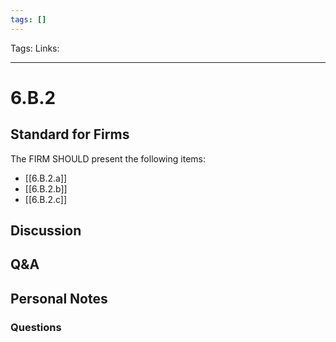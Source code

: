 ```yaml
---
tags: []
---
```

Tags:
Links: 
___
# 6.B.2
## Standard for Firms
The FIRM SHOULD present the following items:
- [[6.B.2.a]]
- [[6.B.2.b]]
- [[6.B.2.c]]
## Discussion
## Q&A

## Personal Notes

### Questions